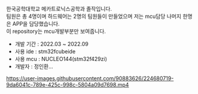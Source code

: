 한국공학대학교 메카트로닉스공학과 졸작입니다.  
팀원은 총 4명이며 하드웨어는 2명의 팀원들이 만들었으며 저는 mcu담당 나머지 한명은 APP을 담당했습니다.  
이 repository는 mcu개발부분만 보여줍니다.  
  
- 개발 기간 : 2022.03 ~ 2022.09  
- 사용 ide : stm32fcubeide  
- 사용 mcu : NUCLEO144(stm32f429zi)  
- 개발자 : 정인환...


https://user-images.githubusercontent.com/90883626/224680719-9da6041c-789e-425c-998c-5804a09d7698.mp4

